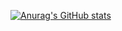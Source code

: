 [![Anurag's GitHub stats](https://github-readme-stats.vercel.app/api?username=Dreamqiucn)](https://github.com/anuraghazra/github-readme-stats)

